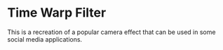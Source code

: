 # Time Warp Filter

This is a recreation of a popular camera effect that can be used in some social media applications.
